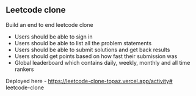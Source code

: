 ## Leetcode clone

Build an end to end leetcode clone

 - Users should be able to sign in
 - Users should be able to list all the problem statements
 - Users should be able to submit solutions and get back results
 - Users should get points based on how fast their submission was
 - Global leaderboard which contains daily, weekly, monthly and all time rankers

Deployed here - https://leetcode-clone-topaz.vercel.app/activity#   l e e t c o d e - c l o n e  
 